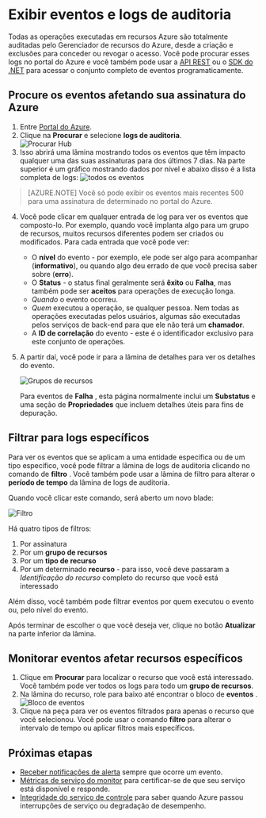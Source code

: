 <properties
    pageTitle="Exibir eventos e logs de auditoria"
    description="Saiba como ver todos os eventos que acontecem em sua assinatura do Azure."
    authors="rboucher"
    manager="carolz"
    editor=""
    services="monitoring-and-diagnostics"
    documentationCenter="monitoring-and-diagnostics"/>

<tags
    ms.service="monitoring-and-diagnostics"
    ms.workload="na"
    ms.tgt_pltfrm="na"
    ms.devlang="na"
    ms.topic="article"
    ms.date="04/28/2015"
    ms.author="robb"/>

# <a name="view-events-and-audit-logs"></a>Exibir eventos e logs de auditoria

Todas as operações executadas em recursos Azure são totalmente auditadas pelo Gerenciador de recursos do Azure, desde a criação e exclusões para conceder ou revogar o acesso. Você pode procurar esses logs no portal do Azure e você também pode usar a [API REST](https://msdn.microsoft.com/library/azure/dn931927.aspx) ou o [SDK do .NET](https://www.nuget.org/packages/Microsoft.Azure.Insights/) para acessar o conjunto completo de eventos programaticamente.

## <a name="browse-the-events-impacting-your-azure-subscription"></a>Procure os eventos afetando sua assinatura do Azure

1. Entre [Portal do Azure](https://portal.azure.com/).
2. Clique na **Procurar** e selecione **logs de auditoria**.  
    ![Procurar Hub](./media/insights-debugging-with-events/Insights_Browse.png)
3. Isso abrirá uma lâmina mostrando todos os eventos que têm impacto qualquer uma das suas assinaturas para dos últimos 7 dias. Na parte superior é um gráfico mostrando dados por nível e abaixo disso é a lista completa de logs:  ![todos os eventos](./media/insights-debugging-with-events/Insights_AllEvents.png)

>[AZURE.NOTE] Você só pode exibir os eventos mais recentes 500 para uma assinatura de determinado no portal do Azure.

4. Você pode clicar em qualquer entrada de log para ver os eventos que composto-lo. Por exemplo, quando você implanta algo para um grupo de recursos, muitos recursos diferentes podem ser criados ou modificados. Para cada entrada que você pode ver:
    * O **nível** do evento - por exemplo, ele pode ser algo para acompanhar (**informativo**), ou quando algo deu errado de que você precisa saber sobre (**erro**).
    * O **Status** - o status final geralmente será **êxito** ou **Falha**, mas também pode ser **aceitos** para operações de execução longa.
    * *Quando* o evento ocorreu.
    * *Quem* executou a operação, se qualquer pessoa. Nem todas as operações executadas pelos usuários, algumas são executadas pelos serviços de back-end para que ele não terá um **chamador**.
    * A **ID de correlação** do evento - este é o identificador exclusivo para este conjunto de operações.

5. A partir daí, você pode ir para a lâmina de detalhes para ver os detalhes do evento.

    ![Grupos de recursos](./media/insights-debugging-with-events/Insights_EventDetails.png)

    Para eventos de **Falha** , esta página normalmente inclui um **Substatus** e uma seção de **Propriedades** que incluem detalhes úteis para fins de depuração.

## <a name="filter-to-specific-logs"></a>Filtrar para logs específicos

Para ver os eventos que se aplicam a uma entidade específica ou de um tipo específico, você pode filtrar a lâmina de logs de auditoria clicando no comando de **filtro** . Você também pode usar a lâmina de filtro para alterar o **período de tempo** da lâmina de logs de auditoria.

Quando você clicar este comando, será aberto um novo blade:

![Filtro](./media/insights-debugging-with-events/Insights_EventFilter.png)

Há quatro tipos de filtros:

1. Por assinatura
2. Por um **grupo de recursos**
3. Por um **tipo de recurso**
4. Por um determinado **recurso** - para isso, você deve passaram a *Identificação do recurso* completo do recurso que você está interessado

Além disso, você também pode filtrar eventos por quem executou o evento ou, pelo nível do evento.

Após terminar de escolher o que você deseja ver, clique no botão **Atualizar** na parte inferior da lâmina.

## <a name="monitor-events-impacting-specific-resources"></a>Monitorar eventos afetar recursos específicos

1. Clique em **Procurar** para localizar o recurso que você está interessado. Você também pode ver todos os logs para todo um **grupo de recursos**.
2. Na lâmina do recurso, role para baixo até encontrar o bloco de **eventos** .  
    ![Bloco de eventos](./media/insights-debugging-with-events/Insights_EventsTile.png)
3. Clique na peça para ver os eventos filtrados para apenas o recurso que você selecionou. Você pode usar o comando **filtro** para alterar o intervalo de tempo ou aplicar filtros mais específicos.

## <a name="next-steps"></a>Próximas etapas

* [Receber notificações de alerta](insights-receive-alert-notifications.md) sempre que ocorre um evento.
* [Métricas de serviço do monitor](insights-how-to-customize-monitoring.md) para certificar-se de que seu serviço está disponível e responde.
* [Integridade do serviço de controle](insights-service-health.md) para saber quando Azure passou interrupções de serviço ou degradação de desempenho.  

